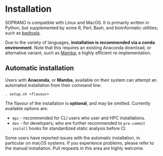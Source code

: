 # Installation

SOPRANO is compatible with Linux and MacOS. It is primarily written in Python,
but supplemented by some R, Perl, Bash, and bioinformatic utilities; such as
[bedtools](https://bedtools.readthedocs.io/en/latest/).

Due to the variety of languages, **installation is recommended via a
conda environment**. Note that this requires an existing Anaconda download, or
alternative variant, such as
[Mamba](https://mamba.readthedocs.io/en/latest/index.html); a highly efficient
re-implementation.

## Automatic installation

Users with **Anaconda**, or **Mamba**, available on their system can attempt an
automated installation from their command line:

```shell
. setup.sh <flavour>
```

The flavour of the installation is **optional**, and may be omitted. Currently
available options are:  

- `mpi` - recommended for CLI users who user and HPC installations.  
- `dev` - for developers; who are further recommended to `pre-commit install`
hooks for standardized static analysis before CI.  

Some users have reported issues with the automatic installation, in particular
on macOS systems. If you experience problems, please refer to the manual
installation. Pull requests in this area are highly welcome.
